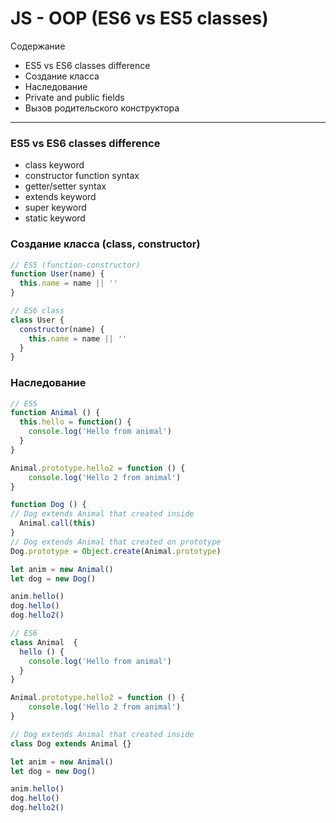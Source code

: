 # JS - OOP (ES6 vs ES5 classes)


Содержание
* ES5 vs ES6 classes difference
* Создание класса
* Наследование
* Private and public fields
* Вызов родительского конструктора

--- 

### ES5 vs ES6 classes difference
- class keyword
- constructor function syntax
- getter/setter syntax
- extends keyword
- super keyword
- static keyword

### Создание класса (class, constructor)
```js
// ES5 (function-constructor)
function User(name) {
  this.name = name || ''
}
```

```js
// ES6 class
class User {
  constructor(name) {
    this.name = name || ''
  }
}
```

### Наследование 
```js
// ES5 
function Animal () {
  this.hello = function() {
    console.log('Hello from animal')
  }
}

Animal.prototype.hello2 = function () {
    console.log('Hello 2 from animal')
}

function Dog () {
// Dog extends Animal that created inside
  Animal.call(this)
}
// Dog extends Animal that created on prototype
Dog.prototype = Object.create(Animal.prototype)

let anim = new Animal()
let dog = new Dog()

anim.hello()
dog.hello()
dog.hello2()
```

```js
// ES6 
class Animal  {
  hello () {
    console.log('Hello from animal')
  }
}

Animal.prototype.hello2 = function () {
    console.log('Hello 2 from animal')
}

// Dog extends Animal that created inside
class Dog extends Animal {}

let anim = new Animal()
let dog = new Dog()

anim.hello()
dog.hello()
dog.hello2()
```
